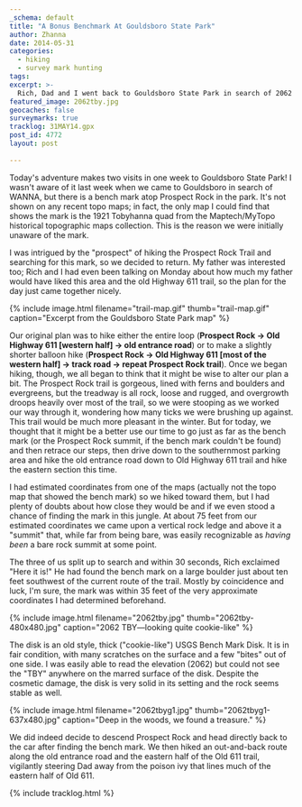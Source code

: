 ```yaml
---
_schema: default
title: "A Bonus Benchmark At Gouldsboro State Park"
author: Zhanna
date: 2014-05-31
categories:
  - hiking
  - survey mark hunting
tags:
excerpt: >-
  Rich, Dad and I went back to Gouldsboro State Park in search of 2062 TBY, a bench mark disk on Prospect Rock.
featured_image: 2062tby.jpg
geocaches: false
surveymarks: true
tracklog: 31MAY14.gpx
post_id: 4772
layout: post
        
---
```


Today's adventure makes two visits in one week to Gouldsboro State Park! I wasn't aware of it last week when we came to Gouldsboro in search of WANNA, but there is a bench mark atop Prospect Rock in the park. It's not shown on any recent topo maps; in fact, the only map I could find that shows the mark is the 1921 Tobyhanna quad from the Maptech/MyTopo historical topographic maps collection. This is the reason we were initially unaware of the mark. 

I was intrigued by the "prospect" of hiking the Prospect Rock Trail and searching for this mark, so we decided to return. My father was interested too; Rich and I had even been talking on Monday about how much my father would have liked this area and the old Highway 611 trail, so the plan for the day just came together nicely.

{% include image.html filename="trail-map.gif" thumb="trail-map.gif" caption="Excerpt from the Gouldsboro State Park map" %}

Our original plan was to hike either the entire loop (**Prospect Rock &#8594; Old Highway 611 [western half] &#8594; old entrance road**) or to make a slightly shorter balloon hike (**Prospect Rock &#8594; Old Highway 611 [most of the western half] &#8594; track road &#8594; repeat Prospect Rock trail**). Once we began hiking, though, we all began to think that it might be wise to alter our plan a bit. The Prospect Rock trail is gorgeous, lined with ferns and boulders and evergreens, but the treadway is all rock, loose and rugged, and overgrowth droops heavily over most of the trail, so we were stooping as we worked our way through it, wondering how many ticks we were brushing up against. This trail would be much more pleasant in the winter. But for today, we thought that it might be a better use our time to go just as far as the bench mark (or the Prospect Rock summit, if the bench mark couldn't be found) and then retrace our steps, then drive down to the southernmost parking area and hike the old entrance road down to Old Highway 611 trail and hike the eastern section this time.

I had estimated coordinates from one of the maps (actually not the topo map that showed the bench mark) so we hiked toward them, but I had plenty of doubts about how close they would be and if we even stood a chance of finding the mark in this jungle. At about 75 feet from our estimated coordinates we came upon a vertical rock ledge and above it a "summit" that, while far from being bare, was easily recognizable as _having been_ a bare rock summit at some point. 

The three of us split up to search and within 30 seconds, Rich exclaimed "Here it is!" He had found the bench mark on a large boulder just about ten feet southwest of the current route of the trail. Mostly by coincidence and luck, I'm sure, the mark was within 35 feet of the very approximate coordinates I had determined beforehand.

{% include image.html filename="2062tby.jpg" thumb="2062tby-480x480.jpg" caption="2062 TBY—looking quite cookie-like" %}

The disk is an old style, thick ("cookie-like") USGS Bench Mark Disk. It is in fair condition, with many scratches on the surface and a few "bites" out of one side. I was easily able to read the elevation (2062) but could not see the "TBY" anywhere on the marred surface of the disk. Despite the cosmetic damage, the disk is very solid in its setting and the rock seems stable as well. <!-- Rich helped with the photography and Dad had pulled out an apple -->

{% include image.html filename="2062tbyg1.jpg" thumb="2062tbyg1-637x480.jpg" caption="Deep in the woods, we found a treasure." %}

We did indeed decide to descend Prospect Rock and head directly back to the car after finding the bench mark. We then hiked an out-and-back route along the old entrance road and the eastern half of the Old 611 trail, vigilantly steering Dad away from the poison ivy that lines much of the eastern half of Old 611.

{% include tracklog.html %}


